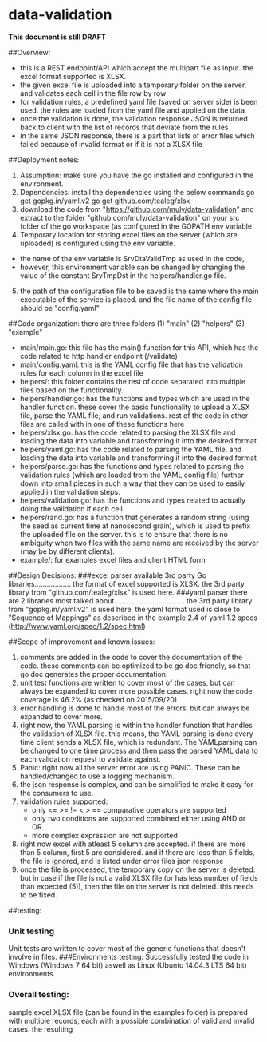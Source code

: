 # data-validation

**This document is still DRAFT**

##Overview: 
- this is a REST endpoint/API which accept the multipart file as input. the excel format supported is XLSX. 
- the given excel file is uploaded into a temporary folder on the server, and validates each cell in the file row by row
- for validation rules, a predefined yaml file (saved on server side) is been used. the rules are loaded from the yaml file and applied on the data
- once the validation is done, the validation response JSON is returned back to client with the list of records that deviate from the rules
- in the same JSON response, there is a part that lists of error files which failed because of invalid format or if it is not a XLSX file

##Deployment notes:
1) Assumption: make sure you have the go installed and configured in the environment.
2) Dependencies: install the dependencies using the below commands
	go get gopkg.in/yaml.v2
	go get github.com/tealeg/xlsx
3) download the code from "https://github.com/muly/data-validation" and extract to the folder "github.com/muly/data-validation" on your src folder of the go workspace (as configured in the GOPATH env variable
4) Temporary location for storing excel files on the server (which are uploaded) is configured using the env variable. 
- the name of the env variable is SrvDtaValidTmp as used in the code, 
- however, this environment variable can be changed by changing the value of the constant SrvTmpDst in the helpers/handler.go file.
5) the path of the configuration file to be saved is the same where the main executable of the service is placed. and the file name of the config file should be "config.yaml"

	
	
	
##Code organization:
there are three folders (1) "main" (2) "helpers" (3) "example"
- main/main.go: this file has the main() function for this API, which has the code related to http handler endpoint (/validate)
- main/config.yaml: this is the YAML config file that has the validation rules for each column in the excel file
- helpers/: this folder contains the rest of code separated into multiple files based on the functionality. 
- helpers/handler.go: has the functions and types which are used in the handler function. these cover the basic functionality to upload a XLSX file, parse the YAML file, and run validations. rest of the code in other files are called with in one of these functions here
- helpers/xlsx.go: has the code related to parsing the XLSX file and loading the data into variable and transforming it into the desired format
- helpers/yaml.go: has the code related to parsing the YAML file, and loading the data into variable and transforming it into the desired format
- helpers/parse.go: has the functions and types related to parsing the validation rules (which are loaded from the YAML config file) further down into small pieces in such a way that they can be used to easily applied in the validation steps.
- helpers/validation.go: has the functions and types related to actually doing the validation if each cell.
- helpers/rand.go: has a function that generates a random string (using the seed as current time at nanosecond grain), which is used to prefix the uploaded file on the server. this is to ensure that there is no ambiguity when two files with the same name are received by the server (may be by different clients).
- example/: for examples excel files and client HTML form


##Design Decisions:
###excel parser 
available 3rd party Go libraries..................
the format of excel supported is XLSX.
the 3rd party library from "github.com/tealeg/xlsx" is used here.
###yaml parser
there are 2 libraries most talked about...................................
the 3rd party library from "gopkg.in/yaml.v2" is used here.
the yaml format used is close to "Sequence of Mappings" as described in the example 2.4 of yaml 1.2 specs (http://www.yaml.org/spec/1.2/spec.html)







##Scope of improvement and known issues:
1) comments are added in the code to cover the documentation of the code. these comments can be optimized to be go doc friendly, so that go doc generates the proper documentation.
2) unit test functions are written to cover most of the cases, but can always be expanded to cover more possible cases. right now the code coverage is 46.2% (as checked on 2015/09/20)
3) error handling is done to handle most of the errors, but can always be expanded to cover more.
4) right now, the YAML parsing is within the handler function that handles the validation of XLSX file. this means, the YAML parsing is done every time client sends a XLSX file, which is redundant. The YAMLparsing can be changed to one time process and then pass the parsed YAML data to each validation request to validate  against.
5) Panic: right now all the server error are using PANIC. These can be handled/changed to use a logging mechanism.
6) the json response is complex, and can be simplified to make it easy for the consumers to use.
7) validation rules supported:
	* only <= >= != < > == comparative operators are supported
	* only two conditions are supported combined either using AND or OR.
	* more complex expression are not supported
8) right now excel with atleast 5 column are accepted. if there are more than 5 column, first 5 are considered. and if there are less than 5 fields, the file is ignored, and is listed under error files json response
9) once the file is processed, the temporary copy on the server is deleted. but in case if the file is not a valid XLSX file (or has less number of fields than expected (5)), then the file on the server is not deleted. this needs to be fixed.



##testing:
### Unit testing
Unit tests are written to cover most of the generic functions that doesn't involve in files.
###Environments testing:
Successfully tested the code in Windows (Windows 7 64 bit) aswell as Linux (Ubuntu 14.04.3 LTS 64 bit) environments.
### Overall testing:
sample excel XLSX file (can be found in the examples folder) is prepared with multiple records, each with a possible combination of valid and invalid cases. the resulting 





